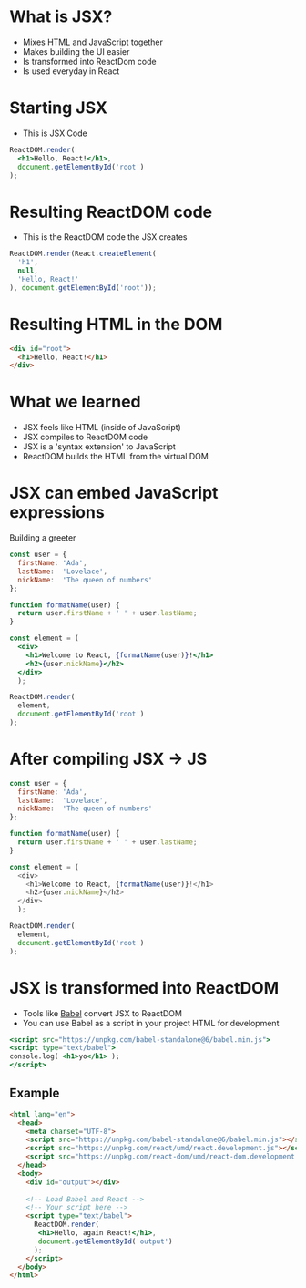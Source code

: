 # What is JSX?

- Mixes HTML and JavaScript together
- Makes building the UI easier
- Is transformed into ReactDom code
- Is used everyday in React

# Starting JSX

- This is JSX Code

```jsx
ReactDOM.render(
  <h1>Hello, React!</h1>,
  document.getElementById('root')
);
```

# Resulting ReactDOM code

- This is the ReactDOM code the JSX creates

```jsx
ReactDOM.render(React.createElement(
  'h1',
  null,
  'Hello, React!'
), document.getElementById('root'));
```

# Resulting HTML in the DOM

```html
<div id="root">
  <h1>Hello, React!</h1>
</div>
```

# What we learned

- JSX feels like HTML (inside of JavaScript)
- JSX compiles to ReactDOM code
- JSX is a 'syntax extension' to JavaScript
- ReactDOM builds the HTML from the virtual DOM

# JSX can embed JavaScript expressions

Building a greeter

```jsx
const user = {
  firstName: 'Ada',
  lastName:  'Lovelace',
  nickName:  'The queen of numbers'
};

function formatName(user) {
  return user.firstName + ' ' + user.lastName;
}

const element = (
  <div>
    <h1>Welcome to React, {formatName(user)}!</h1>
    <h2>{user.nickName}</h2>  
  </div>
  );

ReactDOM.render(
  element,
  document.getElementById('root')
);
```

# After compiling JSX -> JS

```js
const user = {
  firstName: 'Ada',
  lastName:  'Lovelace',
  nickName:  'The queen of numbers'
};

function formatName(user) {
  return user.firstName + ' ' + user.lastName;
}

const element = (
  <div>
    <h1>Welcome to React, {formatName(user)}!</h1>
    <h2>{user.nickName}</h2>  
  </div>
  );

ReactDOM.render(
  element,
  document.getElementById('root')
);
```

# JSX is transformed into ReactDOM

- Tools like [Babel](https://babeljs.io) convert JSX to ReactDOM
- You can use Babel as a script in your project HTML for development

```jsx
<script src="https://unpkg.com/babel-standalone@6/babel.min.js">
<script type="text/babel">
console.log( <h1>yo</h1> );
</script>
```


## Example

```html
<html lang="en">
  <head>
    <meta charset="UTF-8">
    <script src="https://unpkg.com/babel-standalone@6/babel.min.js"></script>
    <script src="https://unpkg.com/react/umd/react.development.js"></script>
    <script src="https://unpkg.com/react-dom/umd/react-dom.development.js"></script>
  </head>
  <body>
    <div id="output"></div>
    
    <!-- Load Babel and React -->
    <!-- Your script here -->
    <script type="text/babel">
      ReactDOM.render(
       <h1>Hello, again React!</h1>,
       document.getElementById('output')
      );
    </script>
  </body>
</html>
```
